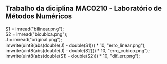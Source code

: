 ## Trabalho da diciplina MAC0210 - Laboratório de Métodos Numéricos

S1 = imread("bilinear.png");  
S2 = imread("bicubica.png");  
J = imread("original.png");  
imwrite(uint8(abs(double(J) - double(S1))) * 10, "erro_linear.png");  
imwrite(uint8(abs(double(J) - double(S2))) * 10, "erro_cubico.png");  
imwrite(uint8(abs(double(S1) - double(S2))) * 10, "dif_err.png");  

